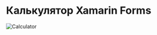 # Калькулятор Xamarin Forms
![Calculator](https://user-images.githubusercontent.com/78896916/204570041-89b71984-f71b-4c87-b717-5d4b1ce1de73.png)

